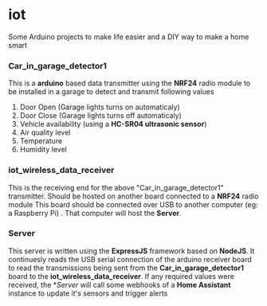 
# iot

Some Arduino projects to make life easier and a DIY way to make a home smart

### Car_in_garage_detector1

This is a **arduino** based data transmitter using the **NRF24** radio module to be installed in a garage to detect and transmit following values

1. Door Open (Garage lights turns on automaticaly)
2. Door Close (Garage lights turns off automaticaly)
3. Vehicle availability (using a **HC-SR04 ultrasonic sensor**)
4. Air quality level
5. Temperature
6. Humidity level


### iot_wireless_data_receiver

This is the receiving end for the above "Car_in_garage_detector1" transmitter. Should be hosted on another board connected to a **NRF24** radio module
This board should be connected over USB to another computer (eg: a Raspberry Pi) . That computer will host the **Server**.

### Server

This server is written using the **ExpressJS** framework based on **NodeJS**.
It continuesly reads the USB serial connection of the arduino receiver board to read the transmissions being sent from the **Car_in_garage_detector1** board to the **iot_wireless_data_receiver**.
If any required values were received, the **Server* will call some webhooks of a **Home Assistant** instance to update it's sensors and trigger alerts



